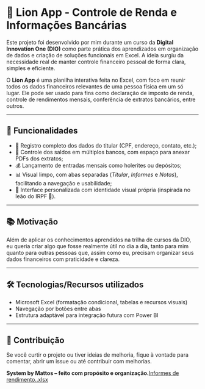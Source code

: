 # 💼 Lion App - Controle de Renda e Informações Bancárias

Este projeto foi desenvolvido por mim durante um curso da **Digital Innovation One (DIO)** como parte prática dos aprendizados em organização de dados e criação de soluções funcionais em Excel. A ideia surgiu da necessidade real de manter controle financeiro pessoal de forma clara, simples e eficiente.

O **Lion App** é uma planilha interativa feita no Excel, com foco em reunir todos os dados financeiros relevantes de uma pessoa física em um só lugar. Ele pode ser usado para fins como declaração de imposto de renda, controle de rendimentos mensais, conferência de extratos bancários, entre outros.

---

## 🧾 Funcionalidades

- 👤 Registro completo dos dados do titular (CPF, endereço, contato, etc.);
- 🏦 Controle dos saldos em múltiplos bancos, com espaço para anexar PDFs dos extratos;
- 💰 Lançamento de entradas mensais como holerites ou depósitos;
- 📊 Visual limpo, com abas separadas (_Titular_, _Informes_ e _Notas_), facilitando a navegação e usabilidade;
- 🎨 Interface personalizada com identidade visual própria (inspirada no leão do IRPF 🦁).

---

## 📚 Motivação

Além de aplicar os conhecimentos aprendidos na trilha de cursos da DIO, eu queria criar algo que fosse realmente útil no dia a dia, tanto para mim quanto para outras pessoas que, assim como eu, precisam organizar seus dados financeiros com praticidade e clareza.

---

## 🛠️ Tecnologias/Recursos utilizados

- Microsoft Excel (formatação condicional, tabelas e recursos visuais)
- Navegação por botões entre abas
- Estrutura adaptável para integração futura com Power BI

---

## 🤝 Contribuição

Se você curtir o projeto ou tiver ideias de melhoria, fique à vontade para comentar, abrir um issue ou até contribuir com melhorias.

**System by Mattos – feito com propósito e organização.**[Informes de rendimento..xlsx](https://github.com/user-attachments/files/20745604/Informes.de.rendimento.xlsx)
